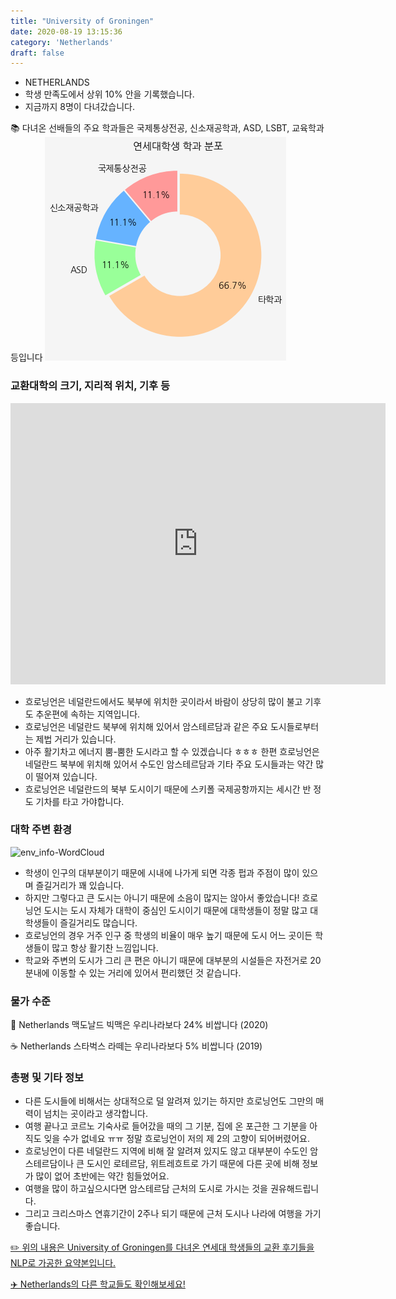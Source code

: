 ```yaml
---
title: "University of Groningen"
date: 2020-08-19 13:15:36
category: 'Netherlands'
draft: false
---
```



* NETHERLANDS
* 학생 만족도에서 상위 10% 안을 기록했습니다.
* 지금까지 8명이 다녀갔습니다. 

📚 다녀온 선배들의 주요 학과들은 국제통상전공, 신소재공학과, ASD, LSBT, 교육학과 등입니다
![department-info](../plots/US000290.png)
### 교환대학의 크기, 지리적 위치, 기후 등
<iframe
width="600"
height="450"
frameborder="0" style="border:0"
src="https://www.google.com/maps/embed/v1/place?key=AIzaSyC9e1AME-pVmWC4hBpFdu5S4dKzyepa3HQ&q=University+of+Groningen&center=53.2192634,6.5629872&zoom=14" allowfullscreen>
</iframe>

* 흐로닝언은 네덜란드에서도 북부에 위치한 곳이라서 바람이 상당히 많이 불고 기후도 추운편에 속하는 지역입니다.
* 흐로닝언은 네덜란드 북부에 위치해 있어서 암스테르담과 같은 주요 도시들로부터는 제법 거리가 있습니다.
* 아주 활기차고 에너지 뿜-뿜한 도시라고 할 수 있겠습니다 ㅎㅎㅎ 한편 흐로닝언은 네덜란드 북부에 위치해 있어서 수도인 암스테르담과 기타 주요 도시들과는 약간 많이 떨어져 있습니다.
* 흐로닝언은 네덜란드의 북부 도시이기 때문에 스키폴 국제공항까지는 세시간 반 정도 기차를 타고 가야합니다.


### 대학 주변 환경

![env_info-WordCloud](../univ_wordclouds_okt/env_info/US000290_env_info_okt.png)

* 학생이 인구의 대부분이기 때문에 시내에 나가게 되면 각종 펍과 주점이 많이 있으며 즐길거리가 꽤 있습니다.
* 하지만 그렇다고 큰 도시는 아니기 때문에 소음이 많지는 않아서 좋았습니다! 흐로닝언 도시는 도시 자체가 대학이 중심인 도시이기 때문에 대학생들이 정말 많고 대학생들이 즐길거리도 많습니다.
* 흐로닝언의 경우 거주 인구 중 학생의 비율이 매우 높기 때문에 도시 어느 곳이든 학생들이 많고 항상 활기찬 느낌입니다.
* 학교와 주변의 도시가 그리 큰 편은 아니기 때문에 대부분의 시설들은 자전거로 20분내에 이동할 수 있는 거리에 있어서 편리했던 것 같습니다.


### 물가 수준 
🍔 Netherlands 맥도날드 빅맥은 우리나라보다 24% 비쌉니다 (2020)

☕️ Netherlands 스타벅스 라떼는 우리나라보다 5% 비쌉니다 (2019)

### 총평 및 기타 정보
* 다른 도시들에 비해서는 상대적으로 덜 알려져 있기는 하지만 흐로닝언도 그만의 매력이 넘치는 곳이라고 생각합니다.
* 여행 끝나고 코르노 기숙사로 들어갔을 때의 그 기분, 집에 온 포근한 그 기분을 아직도 잊을 수가 없네요 ㅠㅠ 정말 흐로닝언이 저의 제 2의 고향이 되어버렸어요.
* 흐로닝언이 다른 네덜란드 지역에 비해 잘 알려져 있지도 않고 대부분이 수도인 암스테르담이나 큰 도시인 로테르담, 위트레흐트로 가기 때문에 다른 곳에 비해 정보가 많이 없어 초반에는 약간 힘들었어요.
* 여행을 많이 하고싶으시다면 암스테르담 근처의 도시로 가시는 것을 권유해드립니다.
* 그리고 크리스마스 연휴기간이 2주나 되기 때문에 근처 도시나 나라에 여행을 가기 좋습니다.


[✏️ 위의 내용은 University of Groningen를 다녀온 연세대 학생들의 교환 후기들을 NLP로 가공한 요약본입니다.](http://oia.yonsei.ac.kr/partner/expReport.asp?ucode=US000290&bgbn=A)

[✈️ Netherlands의 다른 학교들도 확인해보세요!](https://yonsei-exchange.netlify.app/?category=Netherlands)
